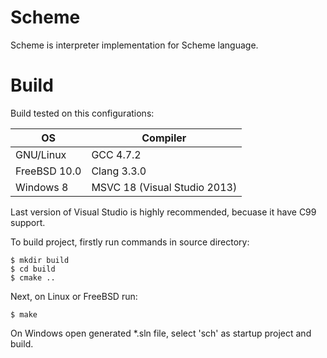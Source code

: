 # Scheme

Scheme is interpreter implementation for Scheme language.

# Build
Build tested on this configurations:

OS | Compiler
--- | ---
GNU/Linux | GCC 4.7.2
FreeBSD 10.0 | Clang 3.3.0
Windows 8 | MSVC 18 (Visual Studio 2013)

Last version of Visual Studio is highly recommended, becuase it have C99 support.

To build project, firstly run commands in source directory:
```
$ mkdir build
$ cd build
$ cmake ..
```
Next, on Linux or FreeBSD run:
```
$ make
```
On Windows open generated *.sln file, select 'sch' as startup project and build.
